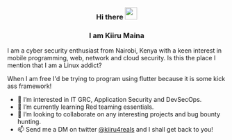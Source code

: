 ### <p align="center"> Hi there <img src="https://camo.githubusercontent.com/e8e7b06ecf583bc040eb60e44eb5b8e0ecc5421320a92929ce21522dbc34c891/68747470733a2f2f6d656469612e67697068792e636f6d2f6d656469612f6876524a434c467a6361737252346961377a2f67697068792e676966" width="28" data-canonical-src="https://media.giphy.com/media/hvRJCLFzcasrR4ia7z/giphy.gif" style="max-width: 100%;"> </p>
### <p align="center"> I am Kiiru Maina </p>

I am a cyber security enthusiast from Nairobi, Kenya with a keen interest in mobile programming, web, network and cloud security. Is this the place I mention that I am a Linux addict? 

When I am free I'd be trying to program using flutter because it is some kick ass framework!

- 👀 I’m interested in IT GRC, Application Security and DevSecOps.
- 🌱 I’m currently learning Red teaming essentials.
- 💞️ I’m looking to collaborate on any interesting projects and bug bounty hunting.
- 📫 Send me a DM on twitter [@kiiru4reals](https://twitter.com/kiiru4reals) and I shall get back to you!
<!--
**kiiru4reals/kiiru4reals** is a ✨ _special_ ✨ repository because its `README.md` (this file) appears on your GitHub profile. - - >
